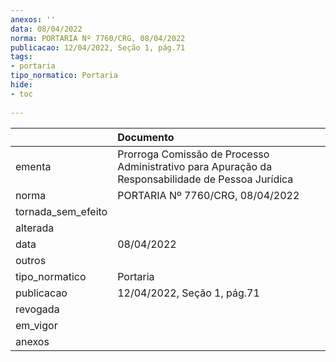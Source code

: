```yaml
---
anexos: ''
data: 08/04/2022
norma: PORTARIA Nº 7760/CRG, 08/04/2022
publicacao: 12/04/2022, Seção 1, pág.71
tags:
- portaria
tipo_normatico: Portaria
hide: 
- toc 
 
---
```


|                    | Documento                                                                                         |
|:-------------------|:--------------------------------------------------------------------------------------------------|
| ementa             | Prorroga Comissão de Processo Administrativo para Apuração da Responsabilidade de Pessoa Jurídica |
| norma              | PORTARIA Nº 7760/CRG, 08/04/2022                                                                  |
| tornada_sem_efeito |                                                                                                   |
| alterada           |                                                                                                   |
| data               | 08/04/2022                                                                                        |
| outros             |                                                                                                   |
| tipo_normatico     | Portaria                                                                                          |
| publicacao         | 12/04/2022, Seção 1, pág.71                                                                       |
| revogada           |                                                                                                   |
| em_vigor           |                                                                                                   |
| anexos             |                                                                                                   |